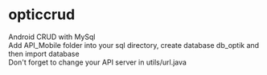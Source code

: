 # opticcrud
Android CRUD with MySql  
Add API_Mobile folder into your sql directory, create database db_optik and then import database  
Don't forget to change your API server in utils/url.java
